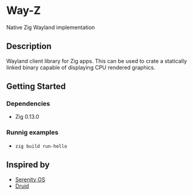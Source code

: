 # Way-Z

Native Zig Wayland implementation

## Description

Wayland client library for Zig apps.
This can be used to crate a statically linked binary capable of displaying CPU rendered graphics.

## Getting Started

### Dependencies

* Zig 0.13.0

### Runnig examples

* `zig build run-hello`


## Inspired by

* [Serenity OS](https://github.com/SerenityOS/serenity)
* [Druid](https://github.com/linebender/druid)
